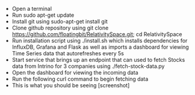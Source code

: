 * Open a terminal
* Run sudo apt-get update
* Install git using sudo-apt-get install git
* Clone github repository using git clone https://github.com/floatingbit/RelativitySpace.git; cd RelativitySpace
* Run installation script using ./install.sh which installs dependencies for InfluxDB, Grafana and Flask as well as imports a dashboard for viewing Time Series data that autorefreshes every 5s
* Start service that brings up an endpoint that can used to fetch Stocks data from Intrino for 3 companies using ./fetch-stock-data.py
* Open the dashboard for viewing the incoming data
* Run the following curl command to begin fetching data
* This is what you should be seeing [screenshot]

